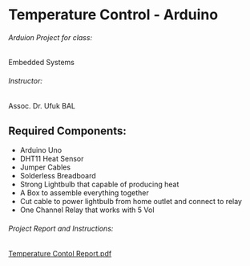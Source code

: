 # Temperature Control - Arduino

###### Arduion Project for class:
Embedded Systems

###### Instructor:
Assoc. Dr. Ufuk BAL

## Required Components:
- Arduino Uno
- DHT11 Heat Sensor
- Jumper Cables 
- Solderless Breadboard
- Strong Lightbulb that capable of producing heat
- A Box to assemble everything together
- Cut cable to power lightbulb from home outlet and connect to relay
- One Channel Relay that works with 5 Vol

###### Project Report and Instructions:
[Temperature Contol Report.pdf](https://github.com/ahmet-ceng/Temperature_Control_Arduino/files/8943615/Temperature.Contol.Report.pdf)
